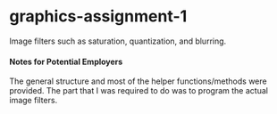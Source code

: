 # graphics-assignment-1

Image filters such as saturation, quantization, and blurring.

#### Notes for Potential Employers
The general structure and most of the helper functions/methods were provided. The part that I was required to do was to program the actual image filters.
